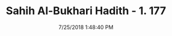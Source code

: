 ---
title        : "Sahih Al-Bukhari Hadith - 1. 177"
date         : 7/25/2018 1:48:40 PM
draft        : false
type         : "hadith"
layout       : "hadith"
BookCode     : "SHB"
VolumeNumber : "1"
HadithNumber : "177"
categories  :  ["Ablution-When ablution is necessary and not"]
tags  :  ["Abbas bin Tamim"]
---